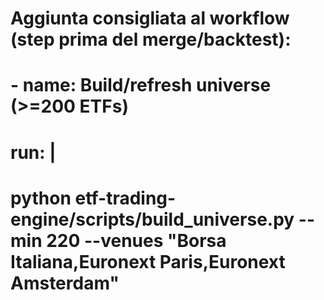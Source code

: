 # Aggiunta consigliata al workflow (step prima del merge/backtest):
# - name: Build/refresh universe (>=200 ETFs)
#   run: |
#     python etf-trading-engine/scripts/build_universe.py --min 220 --venues "Borsa Italiana,Euronext Paris,Euronext Amsterdam"
